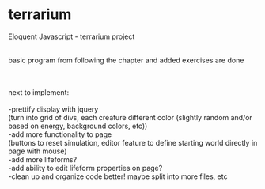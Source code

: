 terrarium
=========

Eloquent Javascript - terrarium project<br><br>

basic program from following the chapter and added exercises are done<br><br><br>


next to implement:<br><br>
-prettify display with jquery<br>
(turn into grid of divs, each creature different color (slightly random and/or based on energy, background colors, etc))<br>
-add more functionality to page<br>
(buttons to reset simulation, editor feature to define starting world directly in page with mouse)<br>
-add more lifeforms?<br>
-add ability to edit lifeform properties on page?<br>
-clean up and organize code better!  maybe split into more files, etc<br>
